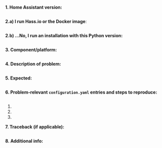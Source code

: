 <!-- READ THIS FIRST:
- Make sure you are running the latest version of Home Assistant before reporting an issue: https://github.com/home-assistant/home-assistant/releases
- Do not report issues for components if you are using custom components: files in <config-dir>/custom_components
- Frontend (user interface of Home Assistant in your browser) related issues have to be reported here: https://github.com/home-assistant/home-assistant-polymer/issues
- This is for bugs only. Feature and enhancement requests should go in our community forum: https://community.home-assistant.io/c/feature-requests
- Answer all question as detailed as possible, write the information inside the backticks. Do not delete any text from this template!

-->
**1. Home Assistant version:**
```

```
<!--
- Frontend -> developer tools -> info
- Or use this command: hass --version
-->

**2.a) I run Hass.io or the Docker image**:
```

```
<!--
- Yes / No
-->

**2.b) ...No, I run an installation with this Python version:**
```

```
<!--
- Minimum supported version is Python 3.5.3
- Use this command: python3 --version
-->

**3. Component/platform:**
```

```
<!--
- example: components/updater.py
-->
**4. Description of problem:**
```

```

**5. Expected:**
```

```

**6. Problem-relevant `configuration.yaml` entries and steps to reproduce:**
```yaml

```

1. 
2. 
3. 

**7. Traceback (if applicable):**
```bash

```

**8. Additional info:**
```

```
